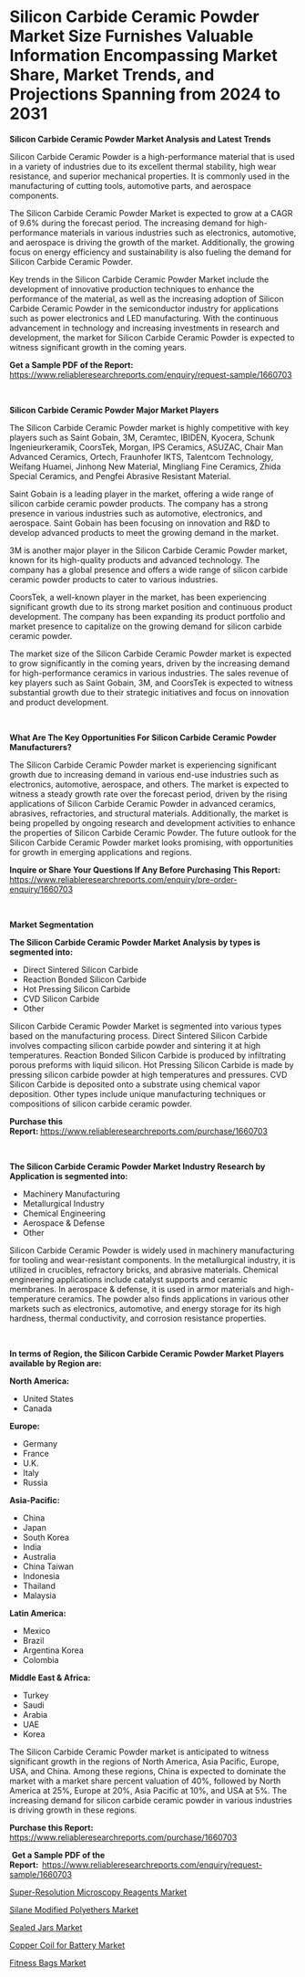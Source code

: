 <p><h1>Silicon Carbide Ceramic Powder Market Size Furnishes Valuable Information Encompassing Market Share, Market Trends, and Projections Spanning from 2024 to 2031</h1></p><p><strong>Silicon Carbide Ceramic Powder Market Analysis and Latest Trends</strong></p>
<p><p>Silicon Carbide Ceramic Powder is a high-performance material that is used in a variety of industries due to its excellent thermal stability, high wear resistance, and superior mechanical properties. It is commonly used in the manufacturing of cutting tools, automotive parts, and aerospace components.</p><p>The Silicon Carbide Ceramic Powder Market is expected to grow at a CAGR of 9.6% during the forecast period. The increasing demand for high-performance materials in various industries such as electronics, automotive, and aerospace is driving the growth of the market. Additionally, the growing focus on energy efficiency and sustainability is also fueling the demand for Silicon Carbide Ceramic Powder.</p><p>Key trends in the Silicon Carbide Ceramic Powder Market include the development of innovative production techniques to enhance the performance of the material, as well as the increasing adoption of Silicon Carbide Ceramic Powder in the semiconductor industry for applications such as power electronics and LED manufacturing. With the continuous advancement in technology and increasing investments in research and development, the market for Silicon Carbide Ceramic Powder is expected to witness significant growth in the coming years.</p></p>
<p><strong>Get a Sample PDF of the Report:&nbsp;</strong> <a href="https://www.reliableresearchreports.com/enquiry/request-sample/1660703">https://www.reliableresearchreports.com/enquiry/request-sample/1660703</a></p>
<p>&nbsp;</p>
<p><strong>Silicon Carbide Ceramic Powder Major Market Players</strong></p>
<p><p>The Silicon Carbide Ceramic Powder market is highly competitive with key players such as Saint Gobain, 3M, Ceramtec, IBIDEN, Kyocera, Schunk Ingenieurkeramik, CoorsTek, Morgan, IPS Ceramics, ASUZAC, Chair Man Advanced Ceramics, Ortech, Fraunhofer IKTS, Talentcom Technology, Weifang Huamei, Jinhong New Material, Mingliang Fine Ceramics, Zhida Special Ceramics, and Pengfei Abrasive Resistant Material.</p><p>Saint Gobain is a leading player in the market, offering a wide range of silicon carbide ceramic powder products. The company has a strong presence in various industries such as automotive, electronics, and aerospace. Saint Gobain has been focusing on innovation and R&D to develop advanced products to meet the growing demand in the market.</p><p>3M is another major player in the Silicon Carbide Ceramic Powder market, known for its high-quality products and advanced technology. The company has a global presence and offers a wide range of silicon carbide ceramic powder products to cater to various industries.</p><p>CoorsTek, a well-known player in the market, has been experiencing significant growth due to its strong market position and continuous product development. The company has been expanding its product portfolio and market presence to capitalize on the growing demand for silicon carbide ceramic powder.</p><p>The market size of the Silicon Carbide Ceramic Powder market is expected to grow significantly in the coming years, driven by the increasing demand for high-performance ceramics in various industries. The sales revenue of key players such as Saint Gobain, 3M, and CoorsTek is expected to witness substantial growth due to their strategic initiatives and focus on innovation and product development.</p></p>
<p>&nbsp;</p>
<p><strong>What Are The Key Opportunities For Silicon Carbide Ceramic Powder Manufacturers?</strong></p>
<p><p>The Silicon Carbide Ceramic Powder market is experiencing significant growth due to increasing demand in various end-use industries such as electronics, automotive, aerospace, and others. The market is expected to witness a steady growth rate over the forecast period, driven by the rising applications of Silicon Carbide Ceramic Powder in advanced ceramics, abrasives, refractories, and structural materials. Additionally, the market is being propelled by ongoing research and development activities to enhance the properties of Silicon Carbide Ceramic Powder. The future outlook for the Silicon Carbide Ceramic Powder market looks promising, with opportunities for growth in emerging applications and regions.</p></p>
<p><strong>Inquire or Share Your Questions If Any Before Purchasing This Report:</strong> <a href="https://www.reliableresearchreports.com/enquiry/pre-order-enquiry/1660703">https://www.reliableresearchreports.com/enquiry/pre-order-enquiry/1660703</a></p>
<p>&nbsp;</p>
<p><strong>Market Segmentation</strong></p>
<p><strong>The Silicon Carbide Ceramic Powder Market Analysis by types is segmented into:</strong></p>
<p><ul><li>Direct Sintered Silicon Carbide</li><li>Reaction Bonded Silicon Carbide</li><li>Hot Pressing Silicon Carbide</li><li>CVD Silicon Carbide</li><li>Other</li></ul></p>
<p><p>Silicon Carbide Ceramic Powder Market is segmented into various types based on the manufacturing process. Direct Sintered Silicon Carbide involves compacting silicon carbide powder and sintering it at high temperatures. Reaction Bonded Silicon Carbide is produced by infiltrating porous preforms with liquid silicon. Hot Pressing Silicon Carbide is made by pressing silicon carbide powder at high temperatures and pressures. CVD Silicon Carbide is deposited onto a substrate using chemical vapor deposition. Other types include unique manufacturing techniques or compositions of silicon carbide ceramic powder.</p></p>
<p><strong>Purchase this Report:&nbsp;</strong><a href="https://www.reliableresearchreports.com/purchase/1660703">https://www.reliableresearchreports.com/purchase/1660703</a></p>
<p>&nbsp;</p>
<p><strong>The Silicon Carbide Ceramic Powder Market Industry Research by Application is segmented into:</strong></p>
<p><ul><li>Machinery Manufacturing</li><li>Metallurgical Industry</li><li>Chemical Engineering</li><li>Aerospace & Defense</li><li>Other</li></ul></p>
<p><p>Silicon Carbide Ceramic Powder is widely used in machinery manufacturing for tooling and wear-resistant components. In the metallurgical industry, it is utilized in crucibles, refractory bricks, and abrasive materials. Chemical engineering applications include catalyst supports and ceramic membranes. In aerospace & defense, it is used in armor materials and high-temperature ceramics. The powder also finds applications in various other markets such as electronics, automotive, and energy storage for its high hardness, thermal conductivity, and corrosion resistance properties.</p></p>
<p>&nbsp;</p>
<p><strong>In terms of Region, the Silicon Carbide Ceramic Powder Market Players available by Region are:</strong></p>
<p>
    <p> <strong> North America: </strong>
        <ul>
            <li>United States</li>
            <li>Canada</li>
        </ul>
        </p> 
    <p> <strong> Europe: </strong>
        <ul>
            <li>Germany</li>
            <li>France</li>
            <li>U.K.</li>
            <li>Italy</li>
            <li>Russia</li>
        </ul>
        </p> 
    <p> <strong> Asia-Pacific: </strong>
        <ul>
            <li>China</li>
            <li>Japan</li>
            <li>South Korea</li>
            <li>India</li>
            <li>Australia</li>
            <li>China Taiwan</li>
            <li>Indonesia</li>
            <li>Thailand</li>
            <li>Malaysia</li>
        </ul>
        </p> 
    <p> <strong> Latin America: </strong>
        <ul>
            <li>Mexico</li>
            <li>Brazil</li>
            <li>Argentina Korea</li>
            <li>Colombia</li>
        </ul>
        </p> 
    <p> <strong> Middle East & Africa: </strong>
        <ul>
            <li>Turkey</li>
            <li>Saudi</li>
            <li>Arabia</li>
            <li>UAE</li>
            <li>Korea</li>
        </ul>
    </p>
    </p>
<p><p>The Silicon Carbide Ceramic Powder market is anticipated to witness significant growth in the regions of North America, Asia Pacific, Europe, USA, and China. Among these regions, China is expected to dominate the market with a market share percent valuation of 40%, followed by North America at 25%, Europe at 20%, Asia Pacific at 10%, and USA at 5%. The increasing demand for silicon carbide ceramic powder in various industries is driving growth in these regions.</p></p>
<p><strong>Purchase this Report: </strong><a href="https://www.reliableresearchreports.com/purchase/1660703">https://www.reliableresearchreports.com/purchase/1660703</a></p>
<p>&nbsp;<strong>Get a Sample PDF of the Report:&nbsp;&nbsp;</strong><a href="https://www.reliableresearchreports.com/enquiry/request-sample/1660703">https://www.reliableresearchreports.com/enquiry/request-sample/1660703</a></p>
<p><strong></strong></p>
<p><p><a href="https://noble-drawer-34c.notion.site/Super-Resolution-Microscopy-Reagents-Market-Dynamics-2024-2031-Also-about-Its-Market-Trends-Projec-04bef710b96b4623922e44d22db645c3">Super-Resolution Microscopy Reagents Market</a></p><p><a href="https://three-jumbo-f6d.notion.site/Silane-Modified-Polyethers-Market-Analysis-and-Market-Size-Global-Industry-Overview-Market-Segment-af6d5590d8b1409cb5f7239e8722504a">Silane Modified Polyethers Market</a></p><p><a href="https://view.publitas.com/reportprime-1/sealed-jars-market-analysis-examines-its-scope-on-growth-opportunities-and-forecasted-trends-spanning-from-2024-to-2031/">Sealed Jars Market</a></p><p><a href="https://iodized-pantydraco-05c.notion.site/Copper-Coil-for-Battery-Market-Challenges-Opportunities-and-Growth-Drivers-and-Major-Market-Playe-20fd6e8f9a964624814fff08eebd9127">Copper Coil for Battery Market</a></p><p><a href="https://view.publitas.com/reportprime-1/fitness-bags-market-growth-market-trends-covid-19-impact-and-forecasts-for-period-from-2024-2031/">Fitness Bags Market</a></p></p>